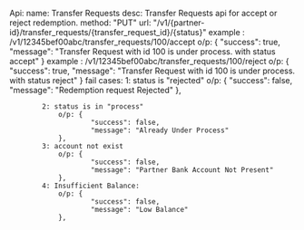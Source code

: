 Api:
name: Transfer Requests
desc: Transfer Requests api for accept or reject redemption.
method: "PUT"
url: "/v1/{partner-id}/transfer_requests/{transfer_request_id}/{status}"
example : /v1/12345bef00abc/transfer_requests/100/accept
            o/p: {
                "success": true,
                "message": "Transfer Request with id 100 is under process. with status accept"
            }
example : /v1/12345bef00abc/transfer_requests/100/reject
            o/p: {
                "success": true,
                "message": "Transfer Request with id 100 is under process. with status reject"
            }
fail cases:
            1: status is "rejected"
                o/p: {
                        "success": false,
                        "message": "Redemption request Rejected"
                },

            2: status is in "process"
                o/p: {
                        "success": false,
                        "message": "Already Under Process"
                },
            3: account not exist
                o/p: {
                        "success": false,
                        "message": "Partner Bank Account Not Present"
                },
            4: Insufficient Balance:
                o/p: {
                        "success": false,
                        "message": "Low Balance"
                },
